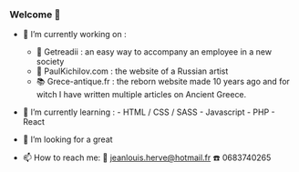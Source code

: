 ### Welcome 👋

- 🔭 I’m currently working on : 
     * :rocket: Getreadii : an easy way to accompany an employee in a new society
     * :racehorse: PaulKichilov.com : the website of a Russian artist
     * :books: Grece-antique.fr : the reborn website made 10 years ago and for witch I have written multiple articles on Ancient Greece.
      
- 🌱 I’m currently learning :
      - HTML / CSS / SASS
      - Javascript
      - PHP
      - React


- 👯 I’m looking for a great

- 📫 How to reach me: :email: jeanlouis.herve@hotmail.fr :phone: 0683740265


